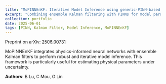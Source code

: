 ```yaml
---
title: "MoPINNEnKF: Iterative Model Inference using generic-PINN-based ensemble Kalman filter"
excerpt: "Combining ensemble Kalman filtering with PINNs for model parameter inference.<br/><img src='/images/mopinnenkf-thumb.png'>"
collection: portfolio
date: 2025-06-01
tags: [PINN, Kalman Filter, Model Inference, MoPINNEnKF]
---
```


Preprint on arXiv: [2506.00731](https://arxiv.org/abs/2506.00731)

MoPINNEnKF integrates physics-informed neural networks with ensemble Kalman filters to perform robust and iterative model inference. This framework is particularly useful for estimating physical parameters under uncertainty.

**Authors**: B Lu, C Mou, G Lin
